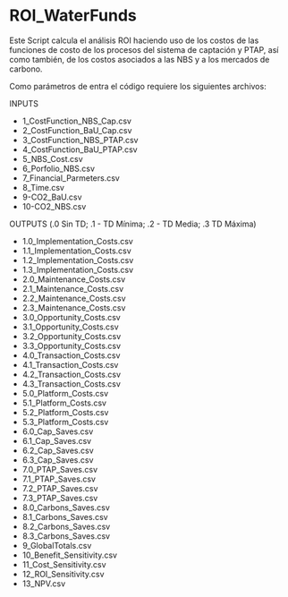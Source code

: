 # ROI_WaterFunds
Este Script calcula el análisis ROI haciendo uso de los costos de las funciones de costo de los procesos del sistema de captación y PTAP, así como también, de los costos asociados a las NBS y a los mercados de carbono.

Como parámetros de entra el código requiere los siguientes archivos:

INPUTS
- 1_CostFunction_NBS_Cap.csv
- 2_CostFunction_BaU_Cap.csv
- 3_CostFunction_NBS_PTAP.csv
- 4_CostFunction_BaU_PTAP.csv
- 5_NBS_Cost.csv
- 6_Porfolio_NBS.csv
- 7_Financial_Parmeters.csv
- 8_Time.csv
- 9-CO2_BaU.csv
- 10-CO2_NBS.csv

OUTPUTS (.0 Sin TD; .1 - TD Mínima; .2 - TD Media; .3 TD Máxima) 
- 1.0_Implementation_Costs.csv
- 1.1_Implementation_Costs.csv
- 1.2_Implementation_Costs.csv
- 1.3_Implementation_Costs.csv
- 2.0_Maintenance_Costs.csv
- 2.1_Maintenance_Costs.csv
- 2.2_Maintenance_Costs.csv
- 2.3_Maintenance_Costs.csv
- 3.0_Opportunity_Costs.csv
- 3.1_Opportunity_Costs.csv
- 3.2_Opportunity_Costs.csv
- 3.3_Opportunity_Costs.csv
- 4.0_Transaction_Costs.csv
- 4.1_Transaction_Costs.csv
- 4.2_Transaction_Costs.csv
- 4.3_Transaction_Costs.csv
- 5.0_Platform_Costs.csv
- 5.1_Platform_Costs.csv
- 5.2_Platform_Costs.csv
- 5.3_Platform_Costs.csv
- 6.0_Cap_Saves.csv
- 6.1_Cap_Saves.csv
- 6.2_Cap_Saves.csv
- 6.3_Cap_Saves.csv
- 7.0_PTAP_Saves.csv
- 7.1_PTAP_Saves.csv
- 7.2_PTAP_Saves.csv
- 7.3_PTAP_Saves.csv
- 8.0_Carbons_Saves.csv
- 8.1_Carbons_Saves.csv
- 8.2_Carbons_Saves.csv
- 8.3_Carbons_Saves.csv
- 9_GlobalTotals.csv
- 10_Benefit_Sensitivity.csv
- 11_Cost_Sensitivity.csv
- 12_ROI_Sensitivity.csv
- 13_NPV.csv


